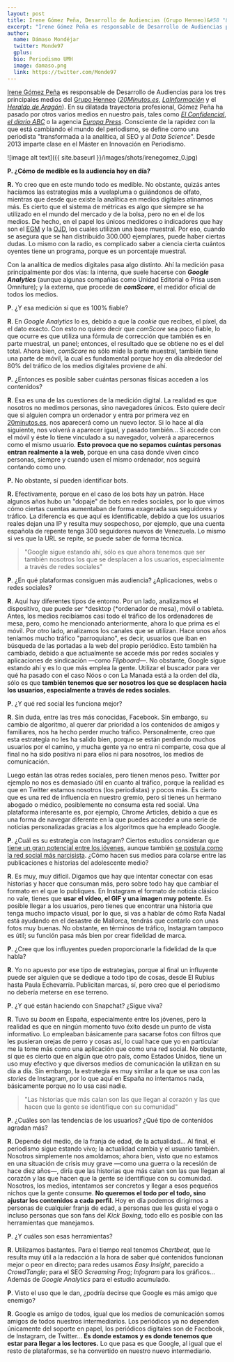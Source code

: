 ```yaml
---
layout: post
title: Irene Gómez Peña, Desarrollo de Audiencias (Grupo Henneo)&#58 "La clave no pasa por buscar el todo por el todo, sino en ajustar los contenidos a cada perfil de usuario"
excerpt: "Irene Gómez Peña es responsable de Desarrollo de Audiencias para los tres principales medios del Grupo Henneo (20Minutos.es, LaInformación y el Heraldo de Aragón). En su dilatada trayectoria profesional, Gómez Peña ha pasado por varios medios en nuestro país, tales como El Confidencial, el diario ABC o la agencia Europa Press. Consciente de la rapidez con la que está cambiando el mundo del periodismo, se define como una periodista 'transformada a la analítica, al SEO y al Data Science'. Desde 2013 imparte clase en el Máster en Innovación en Periodismo."
author:
  name: Dámaso Mondéjar
  twitter: Monde97
  gplus:  
  bio: Periodismo UMH
  image: damaso.png
  link: https://twitter.com/Monde97
---
```

[Irene Gómez Peña](https://twitter.com/irenegomezpena?lang=es) es responsable de Desarrollo de Audiencias para los tres principales medios del [Grupo Henneo](https://www.henneo.com/) (*[20Minutos.es](https://www.20minutos.es/)*, *[LaInformación](https://www.lainformacion.com/)* y el *[Heraldo de Aragón](https://www.heraldo.es/)*). En su dilatada trayectoria profesional, Gómez Peña ha pasado por otros varios medios en nuestro país, tales como *[El Confidencial](https://www.elconfidencial.com/?gclid=CjwKCAjw3qDeBRBkEiwAsqeO7l-Uh6inNsGD3sEPCPtKv_MPw034g6Cy7_xQDNJfK2S3rdnqa-CpEhoCjoIQAvD_BwE)*, *[el diario ABC](https://www.abc.es/)* o la agencia *[Europa Press](https://www.europapress.es/)*. Consciente de la rapidez con la que está cambiando el mundo del periodismo, se define como una periodista "transformada a la analítica, al SEO y al *Data Science*". Desde 2013 imparte clase en el Máster en Innovación en Periodismo.

![image alt text]({{ site.baseurl }}/images/shots/irenegomez_0.jpg)

**P. ¿Cómo de medible es la audiencia hoy en día?**

**R.** Yo creo que en este mundo todo es medible. No obstante, quizás antes hacíamos las estrategias más a vuelapluma o guiándonos de olfato, mientras que desde que existe la analítica en medios digitales atinamos más. Es cierto que el sistema de métricas es algo que siempre se ha utilizado en el mundo del mercado y de la bolsa, pero no en el de los medios. De hecho, en el papel los únicos medidores o indicadores que hay son el [EGM](https://www.aimc.es/egm/datos-egm-resumen-general/) y la [OJD](https://www.ojd.es/), los cuales utilizan una base muestral. Por eso, cuando se asegura que se han distribuido 300.000 ejemplares, puede haber ciertas dudas. Lo mismo con la radio, es complicado saber a ciencia cierta cuántos oyentes tiene un programa, porque es un porcentaje muestral. 

Con la analítica de medios digitales pasa algo distinto. Ahí la medición pasa principalmente por dos vías: la interna, que suele hacerse con **_Google Analytics_** (aunque algunas compañías como Unidad Editorial o Prisa usen Omniture); y la externa, que procede de **_comScore_**, el medidor oficial de todos los medios.  

**P**. ¿Y esa medición sí que es 100% fiable?

**R**. En *Google Analytics* lo es, debido a que la *cookie* que recibes, el píxel, da el dato exacto. Con esto no quiero decir que *comScore* sea poco fiable, lo que ocurre es que utiliza una fórmula de corrección que también es en parte muestral, un panel; entonces, el resultado que se obtiene no es el del total. Ahora bien, *comScore* no sólo mide la parte muestral, también tiene una parte de móvil, la cual es fundamental porque hoy en día alrededor del 80% del tráfico de los medios digitales proviene de ahí. 

**P.** ¿Entonces es posible saber cuántas personas físicas acceden a los contenidos?

**R**. Esa es una de las cuestiones de la medición digital. La realidad es que nosotros no medimos personas, sino navegadores únicos. Esto quiere decir que si alguien compra un ordenador y entra por primera vez en [20minutos.es](https://www.20minutos.es/), nos aparecerá como un nuevo lector. Si lo hace al día siguiente, nos volverá a aparecer igual, y pasado también… Si accede con el móvil y éste lo tiene vinculado a su navegador, volverá a aparecernos como el mismo usuario. **Esto provoca que no sepamos cuántas personas entran realmente a la web**, porque en una casa donde viven cinco personas, siempre y cuando usen el mismo ordenador, nos seguirá contando como uno. 

**P.** No obstante, sí pueden identificar bots.

**R.** Efectivamente, porque en el caso de los bots hay un patrón. Hace algunos años hubo un "dopaje" de bots en redes sociales, por lo que vimos cómo ciertas cuentas aumentaban de forma exagerada sus seguidores y tráfico. La diferencia es que aquí es identificable, debido a que los usuarios reales dejan una IP y resulta muy sospechoso, por ejemplo,  que una cuenta española de repente tenga 300 seguidores nuevos de Venezuela. Lo mismo si ves que la URL se repite, se puede saber de forma técnica.

>"Google sigue estando ahí, sólo es que ahora tenemos que ser también nosotros los que se desplacen a los usuarios, especialmente a través de redes sociales"

**P**. ¿En qué plataformas consiguen más audiencia? ¿Aplicaciones, webs o redes sociales?

**R**. Aquí hay diferentes tipos de entorno. Por un lado, analizamos el dispositivo, que puede ser *desktop (*ordenador de mesa), móvil o tableta. Antes, los medios recibíamos casi todo el tráfico de los ordenadores de mesa, pero, como he mencionado anteriormente, ahora lo que prima es el móvil. Por otro lado, analizamos los canales que se utilizan. Hace unos años teníamos mucho tráfico "parroquiano", es decir, usuarios que iban en búsqueda de las portadas a la web del propio periódico. Esto también ha cambiado, debido a que actualmente se accede más por redes sociales y aplicaciones de sindicación —como *Flipboard*—. No obstante, Google sigue estando ahí y es lo que más emplea la gente. Utilizar el buscador para ver qué ha pasado con el caso Nóos o con La Manada está a la orden del día, sólo es que **también tenemos que ser nosotros los que se desplacen hacia los usuarios, especialmente a través de redes sociales**. 

**P**. ¿Y qué red social les funciona mejor?

**R**. Sin duda, entre las tres más conocidas, Facebook. Sin embargo, su cambio de algoritmo, al querer dar prioridad a los contenidos de amigos y familiares, nos ha hecho perder mucho tráfico. Personalmente, creo que esta estrategia no les ha salido bien, porque se están perdiendo muchos usuarios por el camino, y mucha gente ya no entra ni comparte, cosa que al final no ha sido positiva ni para ellos ni para nosotros, los medios de comunicación. 

Luego están las otras redes sociales, pero tienen menos peso. Twitter por ejemplo no nos es demasiado útil en cuanto al tráfico, porque la realidad es que en Twitter estamos nosotros (los periodistas) y pocos más. Es cierto que es una red de influencia en nuestro gremio, pero si tienes un hermano abogado o médico, posiblemente no consuma esta red social. Una plataforma interesante es, por ejemplo, Chrome Articles, debido a que es una forma de navegar diferente en la que puedes acceder a una serie de noticias personalizadas gracias a los algoritmos que ha empleado Google.

**P**. ¿Cuál es su estrategia con Instagram? Ciertos estudios consideran que [tiene un gran potencial entre los jóvenes](http://mip.umh.es/blog/2018/01/15/redes-sociales-y-medios-estrategias-relaciones/), aunque también  [se postula como la red social más narcisista](https://www.dailymail.co.uk/sciencetech/article-4374800/Instagram-narcissistic-social-media-platform.html). ¿Cómo hacen sus medios para colarse entre las publicaciones e historias del adolescente medio?

**R**. Es muy, muy difícil. Digamos que hay que intentar conectar con esas historias y hacer que consuman más, pero sobre todo hay que cambiar el formato en el que lo publiques. En Instagram el formato de noticia clásico no vale, tienes que **usar el vídeo, el GIF y una imagen muy potente**. Es posible llegar a los usuarios, pero tienes que encontrar una historia que tenga mucho impacto visual, por lo que, si vas a hablar de cómo Rafa Nadal está ayudando en el desastre de Mallorca, tendrás que contarlo con unas fotos muy buenas. No obstante, en términos de tráfico, Instagram tampoco es útil; su función pasa más bien por crear fidelidad de marca.

**P**. ¿Cree que los influyentes pueden proporcionarle la fidelidad de la que habla?

**R**. Yo no apuesto por ese tipo de estrategias, porque al final un influyente puede ser alguien que se dedique a todo tipo de cosas, desde El Rubius hasta Paula Echevarría. Publicitan marcas, sí, pero creo que el periodismo no debería meterse en ese terreno.

**P**. ¿Y qué están haciendo con Snapchat? ¿Sigue viva?

**R**. Tuvo su *boom* en España, especialmente entre los jóvenes, pero la realidad es que en ningún momento tuvo éxito desde un punto de vista informativo. Lo empleaban básicamente para sacarse fotos con filtros que les pusieran orejas de perro y cosas así, lo cual hace que yo en particular me la tome más como una aplicación que como una red social. No obstante, sí que es cierto que en algún que otro país, como Estados Unidos, tiene un uso muy efectivo y que diversos medios de comunicación la utilizan en su día a día. Sin embargo, la estrategia es muy similar a la que se usa con las *stories* de Instagram, por lo que aquí en España no intentamos nada, básicamente porque no lo usa casi nadie. 

>"Las historias que más calan son las que llegan al corazón y las que hacen que la gente se identifique con su comunidad"

**P**. ¿Cuáles son las tendencias de los usuarios? ¿Qué tipo de contenidos agradan más?

**R**. Depende del medio, de la franja de edad, de la actualidad… Al final, el periodismo sigue estando vivo; la actualidad cambia y el usuario también. Nosotros simplemente nos amoldamos; ahora bien, visto que no estamos en una situación de crisis muy grave —como una guerra o la recesión de hace diez años—, diría que las historias que más calan son las que llegan al corazón y las que hacen que la gente se identifique con su comunidad. Nosotros, los medios, intentamos ser concretos y llegar a esos pequeños nichos que la gente consume. **No queremos el todo por el todo, sino ajustar los contenidos a cada perfil.** Hoy en día podemos dirigirnos a personas de cualquier franja de edad, a personas que les gusta el yoga o incluso personas que son fans del *Kick Boxing*, todo ello es posible con las herramientas que manejamos.

**P**. ¿Y cuáles son esas herramientas?

**R**. Utilizamos bastantes. Para el tiempo real tenemos *Chartbeat*, que le resulta muy útil a la redacción a la hora de saber qué contenidos funcionan mejor o peor en directo; para redes usamos *Easy Insight*, parecido a *CrowdTangle*; para el SEO *Screaming Frog*; *Infogram* para los gráficos… Además de *Google Analytics* para el estudio acumulado. 

**P**. Visto el uso que le dan, ¿podría decirse que Google es más amigo que enemigo?

**R**. Google es amigo de todos, igual que los medios de comunicación somos amigos de todos nuestros intermediarios. Los periódicos ya no dependen únicamente del soporte en papel, los periódicos digitales son de Facebook, de Instagram, de Twitter… **Es donde estamos y es donde tenemos que estar para llegar a los lectores.** Lo que pasa es que Google, al igual que el resto de plataformas, se ha convertido en nuestro nuevo intermediario.

